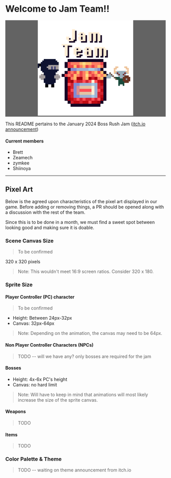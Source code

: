 # Welcome to Jam Team!!

<div align="center" style="background-color:#636363">
    <img src="./static/logo-jam-team.gif" width=300 alt="Jam Team logo" />
</div>

This README pertains to the January 2024 Boss Rush Jam ([itch.io announcement](https://itch.io/jam/boss-rush-jam-2024#:~:text=You%20have%20one%20month%20to,as%20many%20bosses%20as%20possible.))

#### Current members

- Brett
- Zeamech
- zymkee
- Shiinoya

---

## Pixel Art

Below is the agreed upon characteristics of the pixel art displayed in our game. Before adding or removing things, a PR should be opened along with a discussion with the rest of the team.

Since this is to be done in a month, we must find a sweet spot between looking good and making sure it is doable.

### Scene Canvas Size

> To be confirmed

320 x 320 pixels

> Note: This wouldn't meet 16:9 screen ratios. Consider 320 x 180.

### Sprite Size

#### Player Controller (PC) character

> To be confirmed

- Height: Between 24px-32px
- Canvas: 32px-64px

> Note: Depending on the animation, the canvas may need to be 64px.

#### Non Player Controller Characters (NPCs)

> TODO -- will we have any? only bosses are required for the jam

#### Bosses

- Height: 4x-6x PC's height
- Canvas: no hard limit

> Note: Will have to keep in mind that animations will most likely increase the size of the sprite canvas.

#### Weapons

> TODO

#### Items

> TODO

### Color Palette & Theme

> TODO -- waiting on theme announcement from itch.io
